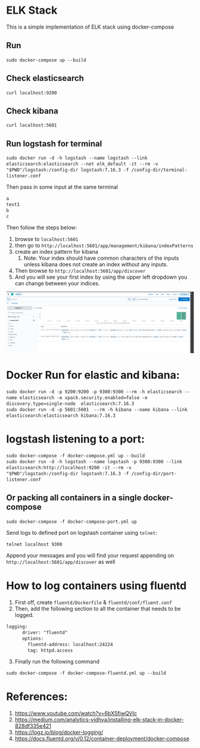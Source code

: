 # ELK Stack

This is a simple implementation of ELK stack using docker-compose

## Run

```commandline
sudo docker-compose up --build
```

## Check elasticsearch
```commandline
curl localhost:9200
```

## Check kibana
```commandline
curl localhost:5601
```
## Run logstash for terminal
```
sudo docker run -d -h logstash --name logstash --link elasticsearch:elasticsearch --net elk_default -it --rm -v "$PWD"/logstash:/config-dir logstash:7.16.3 -f /config-dir/terminal-listener.conf
```

Then pass in some input at the same terminal
```commandline
a
test1
b
c
```

Then follow the steps below:
1. browse to `localhost:5601`
2. then go to `http://localhost:5601/app/management/kibana/indexPatterns`
3. create an index pattern for kibana
   1. Note: Your index should have common characters of the inputs unless kibana does not create an index without any inputs. 
4. Then browse to `http://localhost:5601/app/discover`
5. And you will see your first index by using the upper left dropdown you can change between your indices.

<img src="https://raw.githubusercontent.com/pooya-mohammadi/elk-projects/master/images/discover_01.png" alt="discover_01" >

# Docker Run for elastic and kibana:
```commandline
sudo docker run -d -p 9200:9200 -p 9300:9300 --rm -h elasticsearch --name elasticsearch -e xpack.security.enabled=false -e discovery.type=single-node  elasticsearch:7.16.3
sudo docker run -d -p 5601:5601  --rm -h kibana --name kibana --link elasticsearch:elasticsearch kibana:7.16.3
```

# logstash listening to a port:
```commandline
sudo docker-compose -f docker-compose.yml up --build
sudo docker run -d -h logstash --name logstash -p 9300:9300 --link elasticsearch:http://localhost:9200 -it --rm -v "$PWD"/logstash:/config-dir logstash:7.16.3 -f /config-dir/port-listener.conf
```

## Or packing all containers in a single docker-compose

```
sudo docker-compose -f docker-compose-port.yml up 
```

Send logs to defined port on logstash container using `telnet`:
```commandline
telnet localhost 9300
```
Append your messages and you will find your request appending on `http://localhost:5601/app/discover` as well

# How to log containers using fluentd
1. First off, create `fluentd/Dockerfile` & `fluentd/conf/fluent.conf`
2. Then, add the following section to all the container that needs to be logged.
```commandline
logging:
      driver: "fluentd"
      options:
        fluentd-address: localhost:24224
        tag: httpd.access
``` 
3. Finally run the following command

```
sudo docker-compose -f docker-compose-fluentd.yml up --build
```

# References:
1. https://www.youtube.com/watch?v=6bXSfjwQVIc
2. https://medium.com/analytics-vidhya/installing-elk-stack-in-docker-828df335e421
3. https://logz.io/blog/docker-logging/
4. https://docs.fluentd.org/v/0.12/container-deployment/docker-compose